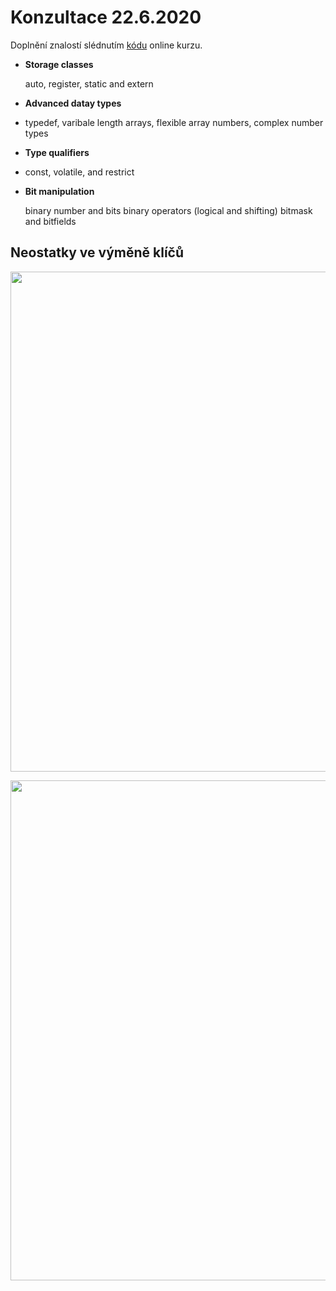 # Konzultace 22.6.2020

Doplnění znalostí slédnutím <a href="https://www.udemy.com/course/advanced-c-programming-course/">kódu</a> online kurzu. </a>  </p>


* **Storage classes**</p>
auto, register, static and extern

* **Advanced datay types**</p>
- typedef, varibale length arrays, flexible array numbers, complex number types

* **Type qualifiers**</p>
- const, volatile, and restrict

* **Bit manipulation** </p>
binary number and bits
binary operators (logical and shifting)
bitmask and bitfields

## Neostatky ve výměně klíčů

<p float="left">
  <img src="/End-to-End-Encryption-Protocol-for-IEEE-802.15.4-Stage-II-/Pictures (general)/PostApplication/1.png" width="800" /> 
<p float="left"> </p> 


<p float="left">
  <img src="/End-to-End-Encryption-Protocol-for-IEEE-802.15.4-Stage-II-/Pictures (general)/PostApplication/Post Prime" width="800" /> 
<p float="left"> </p> 

